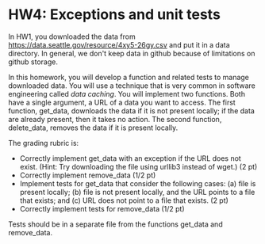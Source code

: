 # HW4: Exceptions and unit tests
In HW1, you downloaded the data from https://data.seattle.gov/resource/4xy5-26gy.csv and put it in a data directory.
In general, we don't keep data in github because of limitations on github storage.

In this homework, you will develop a function and related tests to manage downloaded data. You will use
a technique that is very common in software engineering called *data caching*. You will implement two functions. Both
have a single argument, a URL of a data you want to access. The first function, get_data, downloads the data if it
is not present locally; if the data are already present, then it takes no action. The second function, delete_data, removes
the data if it is present locally.

The grading rubric is:

- Correctly implement get_data with an exception if the URL does not exist. (Hint: Try downloading the file using urllib3 instead of wget.) (2 pt)
- Correctly implement remove_data (1/2 pt)
- Implement tests for get_data that consider the following cases: (a) file is present locally; (b) file is not present locally, and the URL points to a file that exists; and (c) URL does not point to a file that exists. (2 pt)
- Correctly implement tests for remove_data (1/2 pt)

Tests should be in a separate file from the functions get_data and remove_data.

